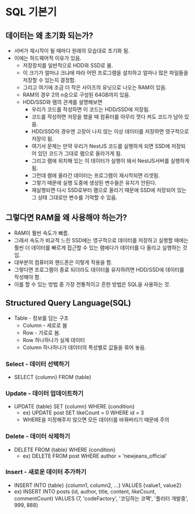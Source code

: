 # SQL 기본기

## 데이터는 왜 초기화 되는가?
- 서버가 재시작이 될 때마다 원래의 모습대로 초기화 됨.
- 이에는 하드웨어적 이유가 있음.
    - 저장장치를 일반적으로 HDD와 SSD로 봄.
    - 이 크기가 얼마냐 크냐에 따라 어떤 프로그램을 설치하고 얼마나 많은 파일들을 저장할 수 있는지 결정함.
    - 그리고 여기에 조금 더 작은 사이즈의 유닛으로 나오는 RAM이 있음.
    - RAM의 경우 2의 n승으로 구성된 64GB까지 있음.
    - HDD/SSD와 램의 관계를 설명해보면
        - 우리가 코드를 작성하면 이 코드는 HDD/SSD에 저장됨.
        - 코드를 작성하면 저장을 했을 때 컴퓨터를 아무리 껏다 켜도 코드가 남아 있음.
        - HDD/SSD의 경우엔 고장이 나지 않는 이상 데이터를 저장하면 영구적으로 저장이 됨.
        - 여기서 문제는 만약 우리가 NestJS 코드를 실행하게 되면 SSD에 저장되어 있던 코드가 그대로 램으로 올라가게 됨.
        - 그리고 램에 위치해 있는 이 데이터가 실행이 돼서 NestJS서버를 실행하게 됨.
        - 그런데 램에 올라간 데이터는 프로그램이 재시작되면 리셋됨.
        - 그렇기 때문에 실행 도중에 생성된 변수들은 유지가 안된다.
        - 재실행되면 다시 SSD로부터 램으로 올리기 때문에 SSD에 저장되어 있는 그 상태 그대로만 변수를 기억할 수 있음.

## 그렇다면 RAM을 왜 사용해야 하는가?
- RAM이 훨씬 속도가 빠름.
- 그래서 속도가 비교적 느린 SSD에는 영구적으로 데이터를 저장하고
실행할 때에는 훨씬 더 데이터를 빠르게 접근할 수 있는 램에다가 데이터를 다 올리고 실행하는 것임.
- 대부분의 컴퓨터와 핸드폰은 이렇게 작용을 함.
- 그렇다면 프로그램이 종료 되더라도 데이터를 유지하려면 HDD/SSD에 데이터를 작성해야 함.
- 이를 할 수 있는 방법 중 가장 전통적이고 흔한 방법은 SQL을 사용하는 것.

## Structured Query Language(SQL)
- Table - 정보를 담는 구조
    - Column - 세로로 봄
    - Row - 가로로 봄.
    - Row 하나하나가 실제 데이터
    - Column 하나하나가 데이터의 특성별로 값들을 묶어 놓음.

### Select - 데이터 선택하기
- SELECT {column} FROM {table}

### Update - 데이터 업데이트하기
- UPDATE {table} SET {column} WHERE {condition}
    - ex) UPDATE post SET likeCount = 0 WHERE id = 3
    - WHERE을 지정해주지 않으면 모든 데이터를 바꿔버리기 때문에 주의

### Delete - 데이터 삭제하기
- DELETE FROM {table} WHERE {condition}
    - ex) DELETE FROM post WHERE author = 'newjeans_official'

### Insert - 새로운 데이터 추가하기
- INSERT INTO {table} {column1, column2, ...} VALUES {value1, value2}
- ex) INSERT INTO posts (id, author, title, content, likeCount, commentCount) VALUES (7, 'codeFactory', '코딩하는 코팩', '플러터 개발중', 999, 888)